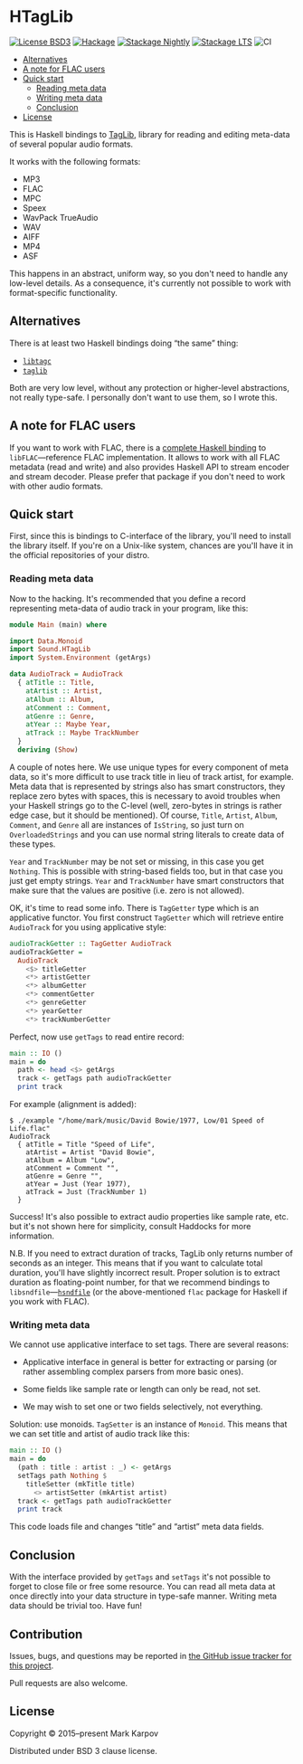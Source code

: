 # HTagLib

[![License BSD3](https://img.shields.io/badge/license-BSD3-brightgreen.svg)](http://opensource.org/licenses/BSD-3-Clause)
[![Hackage](https://img.shields.io/hackage/v/htaglib.svg?style=flat)](https://hackage.haskell.org/package/htaglib)
[![Stackage Nightly](http://stackage.org/package/htaglib/badge/nightly)](http://stackage.org/nightly/package/htaglib)
[![Stackage LTS](http://stackage.org/package/htaglib/badge/lts)](http://stackage.org/lts/package/htaglib)
![CI](https://github.com/mrkkrp/htaglib/workflows/CI/badge.svg?branch=master)

* [Alternatives](#alternatives)
* [A note for FLAC users](#a-note-for-flac-users)
* [Quick start](#quick-start)
    * [Reading meta data](#reading-meta-data)
    * [Writing meta data](#writing-meta-data)
    * [Conclusion](#conclusion)
* [License](#license)

This is Haskell bindings to [TagLib](https://taglib.github.io/), library for
reading and editing meta-data of several popular audio formats.

It works with the following formats:

* MP3
* FLAC
* MPC
* Speex
* WavPack TrueAudio
* WAV
* AIFF
* MP4
* ASF

This happens in an abstract, uniform way, so you don't need to handle any
low-level details. As a consequence, it's currently not possible to work
with format-specific functionality.

## Alternatives

There is at least two Haskell bindings doing “the same” thing:

* [`libtagc`](https://hackage.haskell.org/package/libtagc)
* [`taglib`](https://hackage.haskell.org/package/taglib)

Both are very low level, without any protection or higher-level
abstractions, not really type-safe. I personally don't want to use them, so
I wrote this.

## A note for FLAC users

If you want to work with FLAC, there is a [complete Haskell
binding](https://github.com/mrkkrp/flac) to `libFLAC`—reference FLAC
implementation. It allows to work with all FLAC metadata (read and write)
and also provides Haskell API to stream encoder and stream decoder. Please
prefer that package if you don't need to work with other audio formats.

## Quick start

First, since this is bindings to C-interface of the library, you'll need to
install the library itself. If you're on a Unix-like system, chances are
you'll have it in the official repositories of your distro.

### Reading meta data

Now to the hacking. It's recommended that you define a record representing
meta-data of audio track in your program, like this:

```haskell
module Main (main) where

import Data.Monoid
import Sound.HTagLib
import System.Environment (getArgs)

data AudioTrack = AudioTrack
  { atTitle :: Title,
    atArtist :: Artist,
    atAlbum :: Album,
    atComment :: Comment,
    atGenre :: Genre,
    atYear :: Maybe Year,
    atTrack :: Maybe TrackNumber
  }
  deriving (Show)
```

A couple of notes here. We use unique types for every component of meta
data, so it's more difficult to use track title in lieu of track artist, for
example. Meta data that is represented by strings also has smart
constructors, they replace zero bytes with spaces, this is necessary to
avoid troubles when your Haskell strings go to the C-level (well, zero-bytes
in strings is rather edge case, but it should be mentioned). Of course,
`Title`, `Artist`, `Album`, `Comment`, and `Genre` all are instances of
`IsString`, so just turn on `OverloadedStrings` and you can use normal
string literals to create data of these types.

`Year` and `TrackNumber` may be not set or missing, in this case you get
`Nothing`. This is possible with string-based fields too, but in that case
you just get empty strings. `Year` and `TrackNumber` have smart constructors
that make sure that the values are positive (i.e. zero is not allowed).

OK, it's time to read some info. There is `TagGetter` type which is an
applicative functor. You first construct `TagGetter` which will retrieve
entire `AudioTrack` for you using applicative style:

```haskell
audioTrackGetter :: TagGetter AudioTrack
audioTrackGetter =
  AudioTrack
    <$> titleGetter
    <*> artistGetter
    <*> albumGetter
    <*> commentGetter
    <*> genreGetter
    <*> yearGetter
    <*> trackNumberGetter
```

Perfect, now use `getTags` to read entire record:

```haskell
main :: IO ()
main = do
  path <- head <$> getArgs
  track <- getTags path audioTrackGetter
  print track
```

For example (alignment is added):

```
$ ./example "/home/mark/music/David Bowie/1977, Low/01 Speed of Life.flac"
AudioTrack
  { atTitle = Title "Speed of Life",
    atArtist = Artist "David Bowie",
    atAlbum = Album "Low",
    atComment = Comment "",
    atGenre = Genre "",
    atYear = Just (Year 1977),
    atTrack = Just (TrackNumber 1)
  }
```

Success! It's also possible to extract audio properties like sample rate,
etc. but it's not shown here for simplicity, consult Haddocks for more
information.

N.B. If you need to extract duration of tracks, TagLib only returns number
of seconds as an integer. This means that if you want to calculate total
duration, you'll have slightly incorrect result. Proper solution is to
extract duration as floating-point number, for that we recommend bindings to
`libsndfile`—[`hsndfile`](https://hackage.haskell.org/package/hsndfile) (or
the above-mentioned `flac` package for Haskell if you work with FLAC).

### Writing meta data

We cannot use applicative interface to set tags. There are several reasons:

* Applicative interface in general is better for extracting or parsing (or
  rather assembling complex parsers from more basic ones).

* Some fields like sample rate or length can only be read, not set.

* We may wish to set one or two fields selectively, not everything.

Solution: use monoids. `TagSetter` is an instance of `Monoid`. This means
that we can set title and artist of audio track like this:

```haskell
main :: IO ()
main = do
  (path : title : artist : _) <- getArgs
  setTags path Nothing $
    titleSetter (mkTitle title)
      <> artistSetter (mkArtist artist)
  track <- getTags path audioTrackGetter
  print track
```

This code loads file and changes “title” and “artist” meta data fields.

## Conclusion

With the interface provided by `getTags` and `setTags` it's not possible to
forget to close file or free some resource. You can read all meta data at
once directly into your data structure in type-safe manner. Writing meta
data should be trivial too. Have fun!

## Contribution

Issues, bugs, and questions may be reported in [the GitHub issue tracker for
this project](https://github.com/mrkkrp/htaglib/issues).

Pull requests are also welcome.

## License

Copyright © 2015–present Mark Karpov

Distributed under BSD 3 clause license.
